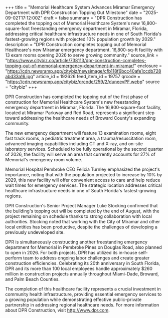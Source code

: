 +++
title = "Memorial Healthcare System Advances Miramar Emergency Department with DPR Construction Topping Out Milestone"
date = "2025-09-02T17:12:00Z"
draft = false
summary = "DPR Construction has completed the topping out of Memorial Healthcare System's new 16,800-square-foot freestanding emergency department in Miramar, Florida, addressing critical healthcare infrastructure needs in one of South Florida's fastest-growing regions with projected 10% population growth by 2029."
description = "DPR Construction completes topping out of Memorial Healthcare's new Miramar emergency department. 16,800-sq-ft facility with 13 exam rooms opening 2026 to serve growing community."
source_link = "https://www.citybiz.co/article/738113/dpr-construction-completes-topping-out-of-memorial-emergency-department-in-miramar/"
enclosure = "https://cdn.newsramp.app/citybiz/newsimage/cfb118f6bcc40afe1ccdb728abd33a16.jpg"
article_id = 192626
feed_item_id = 19757
qrcode = "https://cdn.newsramp.app/citybiz/qrcode/259/2/duneevPF.webp"
source = "citybiz"
+++

<p>DPR Construction has completed the topping out of the first phase of construction for Memorial Healthcare System's new freestanding emergency department in Miramar, Florida. The 16,800-square-foot facility, located at Miramar Parkway and Red Road, represents a significant step toward addressing the healthcare needs of Broward County's expanding community.</p><p>The new emergency department will feature 13 examination rooms, eight fast track rooms, a pediatric treatment area, a trauma/resuscitation room, advanced imaging capabilities including CT and X-ray, and on-site laboratory services. Scheduled to be fully operational by the second quarter of 2026, the facility will serve an area that currently accounts for 27% of Memorial's emergency room volume.</p><p>Memorial Hospital Pembroke CEO Felicia Turnley emphasized the project's importance, noting that with the population projected to increase by 10% by 2029, this new facility will offer convenient access to care and help reduce wait times for emergency services. The strategic location addresses critical healthcare infrastructure needs in one of South Florida's fastest-growing regions.</p><p>DPR Construction's Senior Project Manager Luke Stocking confirmed that the building's topping out will be completed by the end of August, with the project remaining on schedule thanks to strong collaboration with local authorities. Stocking noted that working with the City of Miramar and other local entities has been productive, despite the challenges of developing a previously undeveloped site.</p><p>DPR is simultaneously constructing another freestanding emergency department for Memorial in Pembroke Pines on Douglas Road, also planned to open in 2026. For both projects, DPR has utilized its in-house self-perform team to address ongoing labor challenges and create greater construction efficiencies. Celebrating its 20th anniversary in South Florida, DPR and its more than 100 local employees handle approximately $260 million in construction projects annually throughout Miami-Dade, Broward, and Palm Beach Counties.</p><p>The completion of this healthcare facility represents a crucial investment in community health infrastructure, providing essential emergency services to a growing population while demonstrating effective public-private partnership in addressing regional healthcare needs. For more information about DPR Construction, visit <a href="http://www.dpr.com" rel="nofollow" target="_blank">http://www.dpr.com</a>.</p>